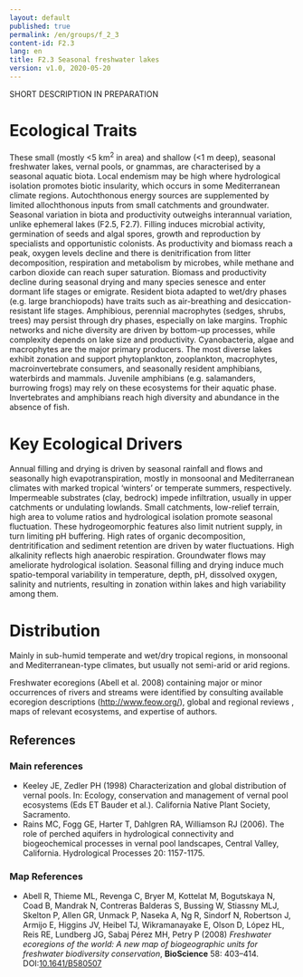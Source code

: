 ```yaml
---
layout: default
published: true
permalink: /en/groups/f_2_3
content-id: F2.3
lang: en
title: F2.3 Seasonal freshwater lakes
version: v1.0, 2020-05-20
---
```


SHORT DESCRIPTION IN PREPARATION

# Ecological Traits
 
These small (mostly <5 km<sup>2</sup> in area) and shallow (<1 m deep), seasonal freshwater lakes, vernal pools, or gnammas, are characterised by a seasonal aquatic biota. Local endemism may be high where hydrological isolation promotes biotic insularity, which occurs in some Mediterranean climate regions. Autochthonous energy sources are supplemented by limited allochthonous inputs from small catchments and groundwater. Seasonal variation in biota and productivity outweighs interannual variation, unlike ephemeral lakes (F2.5, F2.7). Filling induces microbial activity, germination of seeds and algal spores, growth and reproduction by specialists and opportunistic colonists. As productivity and biomass reach a peak, oxygen levels decline and there is denitrification from litter decomposition, respiration and metabolism by microbes, while methane and carbon dioxide can reach super saturation. Biomass and productivity decline during seasonal drying and many species senesce and enter dormant life stages or emigrate. Resident biota adapted to wet/dry phases (e.g. large branchiopods) have traits such as air-breathing and desiccation-resistant life stages. Amphibious, perennial macrophytes (sedges, shrubs, trees) may persist through dry phases, especially on lake margins. Trophic networks and niche diversity are driven by bottom-up processes, while complexity depends on lake size and productivity. Cyanobacteria, algae and macrophytes are the major primary producers. The most diverse lakes exhibit zonation and support phytoplankton, zooplankton, macrophytes, macroinvertebrate consumers, and seasonally resident amphibians, waterbirds and mammals. Juvenile amphibians (e.g. salamanders, burrowing frogs) may rely on these ecosystems for their aquatic phase. Invertebrates and amphibians reach high diversity and abundance in the absence of fish.
 
# Key Ecological Drivers
 
Annual filling and drying is driven by seasonal rainfall and flows and seasonally high evapotranspiration, mostly in monsoonal and Mediterranean climates with marked tropical ‘winters’ or temperate summers, respectively. Impermeable substrates (clay, bedrock) impede infiltration, usually in upper catchments or undulating lowlands. Small catchments, low-relief terrain, high area to volume ratios and hydrological isolation promote seasonal fluctuation. These hydrogeomorphic features also limit nutrient supply, in turn limiting pH buffering. High rates of organic decomposition, dentritification and sediment retention are driven by water fluctuations. High alkalinity reflects high anaerobic respiration. Groundwater flows may ameliorate hydrological isolation. Seasonal filling and drying induce much spatio-temporal variability in temperature, depth, pH, dissolved oxygen, salinity and nutrients, resulting in zonation within lakes and high variability among them.
 
# Distribution
 
Mainly in sub-humid temperate and wet/dry tropical regions, in monsoonal and Mediterranean-type climates, but usually not semi-arid or arid regions.

Freshwater ecoregions (Abell et al. 2008) containing major or minor occurrences of rivers and streams were identified by consulting available ecoregion descriptions (http://www.feow.org/),  global and regional reviews , maps of relevant ecosystems, and expertise of authors.

## References

### Main references
* Keeley JE, Zedler PH (1998) Characterization and global distribution of vernal pools. In: Ecology, conservation and management of vernal pool ecosystems (Eds ET Bauder et al.). California Native Plant Society, Sacramento.
* Rains MC, Fogg GE, Harter T, Dahlgren RA, Williamson RJ (2006). The role of perched aquifers in hydrological connectivity and biogeochemical processes in vernal pool landscapes, Central Valley, California. Hydrological Processes 20: 1157-1175.

### Map References
* Abell R, Thieme ML, Revenga C, Bryer M, Kottelat M, Bogutskaya N, Coad B, Mandrak N, Contreras Balderas S, Bussing W, Stiassny MLJ, Skelton P, Allen GR, Unmack P, Naseka A, Ng R, Sindorf N, Robertson J, Armijo E, Higgins JV, Heibel TJ, Wikramanayake E, Olson D, López HL, Reis RE, Lundberg JG, Sabaj Pérez MH, Petry P (2008) *Freshwater ecoregions of the world: A new map of biogeographic units for freshwater biodiversity conservation*, **BioScience** 58: 403–414. DOI:[10.1641/B580507](https://doi.org/10.1641/B580507)
